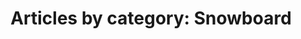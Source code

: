 ---
layout: blog_by_category
title: 'Articles by category: Snowboard'
category: snowboard
permalink: /blog/category/snowboard/
---